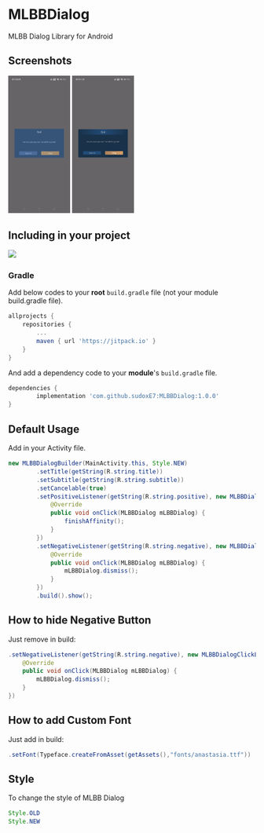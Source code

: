 # MLBBDialog
MLBB Dialog Library for Android

## Screenshots
<p align="left">
<img src="/images/mlbb_dialog_new_layout.jpg" width=25%/>
<img src="/images/mlbb_dialog_old_layout.jpg" width=25%/>
</p>

## Including in your project
[![](https://jitpack.io/v/sudoxE7/MLBBDialog.svg)](https://jitpack.io/#sudoxE7/MLBBDialog)

### Gradle
Add below codes to your **root** `build.gradle` file (not your module build.gradle file).
```gradle
allprojects {
    repositories {
        ...
        maven { url 'https://jitpack.io' }
    }
}
```
And add a dependency code to your **module**'s `build.gradle` file.
```gradle
dependencies {
        implementation 'com.github.sudoxE7:MLBBDialog:1.0.0'
}
```

## Default Usage
Add in your Activity file.
```java
new MLBBDialogBuilder(MainActivity.this, Style.NEW)
        .setTitle(getString(R.string.title))
        .setSubtitle(getString(R.string.subtitle))
        .setCancelable(true)
        .setPositiveListener(getString(R.string.positive), new MLBBDialogClickListener() {
            @Override
            public void onClick(MLBBDialog mLBBDialog) {
                finishAffinity();
            }
        })
        .setNegativeListener(getString(R.string.negative), new MLBBDialogClickListener() {
            @Override
            public void onClick(MLBBDialog mLBBDialog) {
                mLBBDialog.dismiss();
            }
        })
        .build().show();
```

## How to hide Negative Button
Just remove in build:
```java
.setNegativeListener(getString(R.string.negative), new MLBBDialogClickListener() {
    @Override
    public void onClick(MLBBDialog mLBBDialog) {
        mLBBDialog.dismiss();
    }
})
```

## How to add Custom Font
Just add in build:
```java
.setFont(Typeface.createFromAsset(getAssets(),"fonts/anastasia.ttf"))
```

## Style
To change the style of MLBB Dialog
```java
Style.OLD
Style.NEW
```
